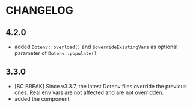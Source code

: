 CHANGELOG
=========

4.2.0
-----

 * added `Dotenv::overload()` and `$overrideExistingVars` as optional parameter of `Dotenv::populate()`

3.3.0
-----

 * [BC BREAK] Since v3.3.7, the latest Dotenv files override the previous ones. Real env vars are not affected and are not overridden.
 * added the component
